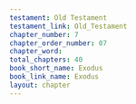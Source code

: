 ```yaml
---
testament: Old Testament
testament_link: Old_Testament
chapter_number: 7
chapter_order_number: 07
chapter_word: 
total_chapters: 40
book_short_name: Exodus
book_link_name: Exodus
layout: chapter
---
```

